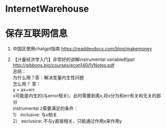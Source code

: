 # InternetWarehouse
# 保存互联网信息

1. 中国区使用chatgpt指南
https://readdevdocs.com/blog/makemoney

2. 【计量经济学入门】非常好的讲解instrumental variable的ppt  
http://gibbons.bio/courses/econ140/IVNotes.pdf  
总结：  
为什么用？答：解决变量内生性问题  
怎么用？ 答：  
y = ax+err  
x可能是内生的(与error相关)，此时需要剥离x,将x分为和err有关和无关的部分  
instrumental z需要满足的条件：  
1） inclusive: 与x相关  
2） exclusice: 不与y直接相关，只能通过作用x来作用y  
